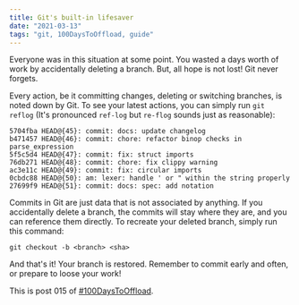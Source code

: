 ```yaml
---
title: Git's built-in lifesaver
date: "2021-03-13"
tags: "git, 100DaysToOffload, guide"
---
```


Everyone was in this situation at some point. You wasted a days worth of work by accidentally deleting a branch. But, all hope is not lost! Git never forgets.

Every action, be it committing changes, deleting or switching branches, is noted down by Git. To see your latest actions, you can simply run `git reflog` (It's pronounced `ref-log` but `re-flog` sounds just as reasonable):

```
5704fba HEAD@{45}: commit: docs: update changelog
b471457 HEAD@{46}: commit: chore: refactor binop checks in parse_expression
5f5c5d4 HEAD@{47}: commit: fix: struct imports
76db271 HEAD@{48}: commit: chore: fix clippy warning
ac3e11c HEAD@{49}: commit: fix: circular imports
0cbdc88 HEAD@{50}: am: lexer: handle ' or " within the string properly
27699f9 HEAD@{51}: commit: docs: spec: add notation
```

Commits in Git are just data that is not associated by anything. If you accidentally delete a branch, the commits will stay where they are, and you can reference them directly. To recreate your deleted branch, simply run this command:

```
git checkout -b <branch> <sha>
```

And that's it! Your branch is restored. Remember to commit early and often, or prepare to loose your work!

This is post 015 of [#100DaysToOffload](https://100daystooffload.com/).
